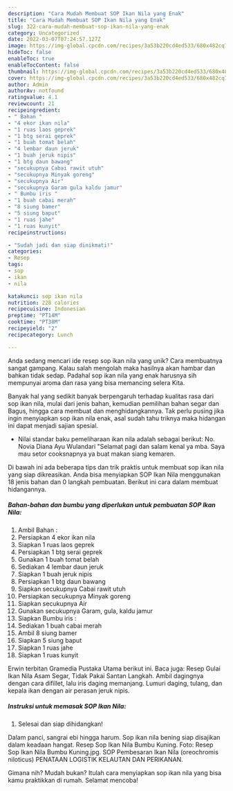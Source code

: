 ```yaml
---
description: "Cara Mudah Membuat SOP Ikan Nila yang Enak"
title: "Cara Mudah Membuat SOP Ikan Nila yang Enak"
slug: 322-cara-mudah-membuat-sop-ikan-nila-yang-enak
category: Uncategorized
date: 2022-03-07T07:24:57.127Z
image: https://img-global.cpcdn.com/recipes/3a53b220cd4ed533/680x482cq70/sop-ikan-nila-foto-resep-utama.jpg
hideToc: false
enableToc: true
enableTocContent: false
thumbnail: https://img-global.cpcdn.com/recipes/3a53b220cd4ed533/680x482cq70/sop-ikan-nila-foto-resep-utama.jpg
cover: https://img-global.cpcdn.com/recipes/3a53b220cd4ed533/680x482cq70/sop-ikan-nila-foto-resep-utama.jpg
author: Admin
authorAv: notfound
ratingvalue: 4.1
reviewcount: 21
recipeingredient:
- " Bahan "
- "4 ekor ikan nila"
- "1 ruas laos geprek"
- "1 btg serai geprek"
- "1 buah tomat belah"
- "4 lembar daun jeruk"
- "1 buah jeruk nipis"
- "1 btg daun bawang"
- "secukupnya Cabai rawit utuh"
- "secukupnya Minyak goreng"
- "secukupnya Air"
- "secukupnya Garam gula kaldu jamur"
- " Bumbu iris "
- "1 buah cabai merah"
- "8 siung bamer"
- "5 siung baput"
- "1 ruas jahe"
- "1 ruas kunyit"
recipeinstructions:

- "Sudah jadi dan siap dinikmati!"
categories:
- Resep
tags:
- sop
- ikan
- nila

katakunci: sop ikan nila 
nutrition: 228 calories
recipecuisine: Indonesian
preptime: "PT14M"
cooktime: "PT38M"
recipeyield: "2"
recipecategory: Lunch

---
```





Anda sedang mencari ide resep sop ikan nila yang unik? Cara membuatnya sangat gampang. Kalau salah mengolah maka hasilnya akan hambar dan bahkan tidak sedap. Padahal sop ikan nila yang enak harusnya sih mempunyai aroma dan rasa yang bisa memancing selera Kita.





Banyak hal yang sedikit banyak berpengaruh terhadap kualitas rasa dari sop ikan nila, mulai dari jenis bahan, kemudian pemilihan bahan segar dan Bagus, hingga cara membuat dan menghidangkannya. Tak perlu pusing jika ingin menyiapkan sop ikan nila enak,      asal sudah tahu triknya maka hidangan ini dapat menjadi sajian spesial.














- Nilai standar baku pemeliharaan ikan nila adalah sebagai berikut: No. Novia Diana Ayu Wulandari &#34;Selamat pagi dan salam kenal ya mba. Saya mau setor cooksnapnya ya buat makan siang kemaren.






Di bawah ini ada beberapa tips dan trik praktis untuk membuat sop ikan nila yang siap dikreasikan. Anda bisa menyiapkan SOP Ikan Nila menggunakan 18 jenis bahan dan 0 langkah pembuatan. Berikut ini cara dalam membuat hidangannya.

<!--inarticleads1-->

##### Bahan-bahan dan bumbu yang diperlukan untuk pembuatan SOP Ikan Nila:

1. Ambil  Bahan :
1. Persiapkan 4 ekor ikan nila
1. Siapkan 1 ruas laos geprek
1. Persiapkan 1 btg serai geprek
1. Gunakan 1 buah tomat belah
1. Sediakan 4 lembar daun jeruk
1. Siapkan 1 buah jeruk nipis
1. Persiapkan 1 btg daun bawang
1. Siapkan secukupnya Cabai rawit utuh
1. Persiapkan secukupnya Minyak goreng
1. Siapkan secukupnya Air
1. Gunakan secukupnya Garam, gula, kaldu jamur
1. Siapkan  Bumbu iris :
1. Sediakan 1 buah cabai merah
1. Ambil 8 siung bamer
1. Siapkan 5 siung baput
1. Siapkan 1 ruas jahe
1. Siapkan 1 ruas kunyit


Erwin terbitan Gramedia Pustaka Utama berikut ini. Baca juga: Resep Gulai Ikan Nila Asam Segar, Tidak Pakai Santan Langkah. Ambil dagingnya dengan cara difillet, lalu iris daging memanjang. Lumuri daging, tulang, dan kepala ikan dengan air perasan jeruk nipis. 

<!--inarticleads2-->

##### Instruksi untuk memasak SOP Ikan Nila:


1. Selesai dan siap dihidangkan!

Dalam panci, sangrai ebi hingga harum. Sop ikan nila bening siap disajikan dalam keadaan hangat. Resep Sop Ikan Nila Bumbu Kuning. Foto: Resep Sop Ikan Nila Bumbu Kuning.jpg. SOP Pembesaran Ikan Nila (oreochromis niloticus) PENATAAN LOGISTIK KELAUTAN DAN PERIKANAN. 

Gimana nih? Mudah bukan? Itulah cara menyiapkan sop ikan nila yang bisa kamu praktikkan di rumah. Selamat mencoba!
